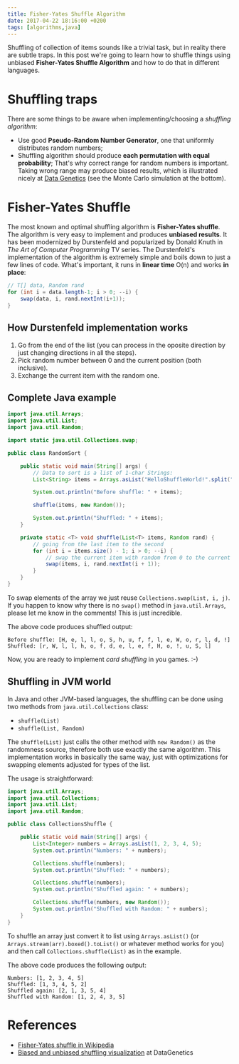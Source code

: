 ```yaml
---
title: Fisher-Yates Shuffle Algorithm
date: 2017-04-22 18:16:00 +0200
tags: [algorithms,java]
---
```



Shuffling of collection of items sounds like a trivial task, but in reality
there are subtle traps. In this post we're going to learn how to shuffle things
using unbiased **Fisher-Yates Shuffle Algorithm** and how to do that in
different languages.

<!--more-->


# Shuffling traps

There are some things to be aware when implementing/choosing a *shuffling algorithm*:

- Use good **Pseudo-Random Number Generator**, one that uniformly distributes
  random numbers;
- Shuffling algorithm should produce **each permutation with equal probability**;
  That's why correct range for random numbers is important. Taking wrong range
  may produce biased results, which is illustrated nicely at [Data Genetics](https://datagenetics.com/blog/november42014/)
  (see the Monte Carlo simulation at the bottom).


# Fisher-Yates Shuffle

The most known and optimal shuffling algorithm is **Fisher-Yates shuffle**. The 
algorithm is very easy to implement and produces **unbiased results**. It has
been modernized by Durstenfeld and popularized by Donald Knuth in *The Art of
Computer Programming* TV series. The Durstenfeld's implementation of the
algorithm is extremely simple and boils down to just a few lines of code. What's
important, it runs in **linear time** O(n) and works **in place**:

```java
// T[] data, Random rand
for (int i = data.length-1; i > 0; --i) {
    swap(data, i, rand.nextInt(i+1));
}
```


## How Durstenfeld implementation works

1.  Go from the end of the list (you can process in the oposite direction
    by just changing directions in all the steps).
2.  Pick random number between 0 and the current position (both inclusive).
3.  Exchange the current item with the random one.


## Complete Java example

```java
import java.util.Arrays;
import java.util.List;
import java.util.Random;

import static java.util.Collections.swap;

public class RandomSort {

    public static void main(String[] args) {
        // Data to sort is a list of 1-char Strings:
        List<String> items = Arrays.asList("HelloShuffleWorld!".split(""));

        System.out.println("Before shuffle: " + items);

        shuffle(items, new Random());

        System.out.println("Shuffled: " + items);
    }

    private static <T> void shuffle(List<T> items, Random rand) {
        // going from the last item to the second
        for (int i = items.size() - 1; i > 0; --i) {
            // swap the current item with random from 0 to the current (inclusive)
            swap(items, i, rand.nextInt(i + 1));
        }
    }
}
```

To swap elements of the array we just reuse `Collections.swap(List, i, j)`. If
you happen to know why there is no `swap()` method in `java.util.Arrays`, please
let me know in the comments! This is just incredible.

The above code produces shuffled output:

    Before shuffle: [H, e, l, l, o, S, h, u, f, f, l, e, W, o, r, l, d, !]
    Shuffled: [r, W, l, l, h, o, f, d, e, l, e, f, H, o, !, u, S, l]

Now, you are ready to implement *card shuffling* in you games. :-)


## Shuffling in JVM world
In Java and other JVM-based languages, the shuffling can be done using two
methods from `java.util.Collections` class:
  - `shuffle(List)`
  - `shuffle(List, Random)`

The `shuffle(List)` just calls the other method with `new Random()` as the
randomness source, therefore both use exactly the same algorithm. This
implementation works in basically the same way, just with optimizations for
swapping elements adjusted for types of the list.

The usage is straightforward:

```java
import java.util.Arrays;
import java.util.Collections;
import java.util.List;
import java.util.Random;

public class CollectionsShuffle {

    public static void main(String[] args) {
        List<Integer> numbers = Arrays.asList(1, 2, 3, 4, 5);
        System.out.println("Numbers: " + numbers);

        Collections.shuffle(numbers);
        System.out.println("Shuffled: " + numbers);

        Collections.shuffle(numbers);
        System.out.println("Shuffled again: " + numbers);

        Collections.shuffle(numbers, new Random());
        System.out.println("Shuffled with Random: " + numbers);
    }
}
```

To shuffle an array just convert it to list using `Arrays.asList()` (or
`Arrays.stream(arr).boxed().toList()` or whatever method works for you) and then
call `Collections.shuffle(List)` as in the example.

The above code produces the following output:

    Numbers: [1, 2, 3, 4, 5]
    Shuffled: [1, 3, 4, 5, 2]
    Shuffled again: [2, 1, 3, 5, 4]
    Shuffled with Random: [1, 2, 4, 3, 5]


# References

- [Fisher-Yates shuffle in Wikipedia](https://en.wikipedia.org/wiki/Fisher%E2%80%93Yates_shuffle)
- [Biased and unbiased shuffling visualization](https://datagenetics.com/blog/november42014/) at DataGenetics


